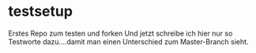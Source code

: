 # testsetup
Erstes Repo zum testen und forken
Und jetzt schreibe ich hier nur so Testworte dazu....damit man einen Unterschied zum Master-Branch sieht.
